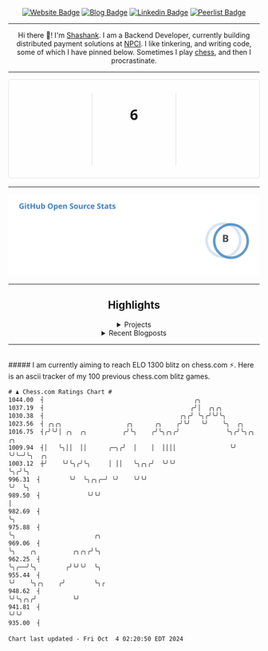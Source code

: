 <div align="center"><p><a href="https://ssnk.in"><img src="https://img.shields.io/badge/-Website-3B7EBF?style=for-the-badge&amp;logo=amp&amp;logoColor=white" alt="Website Badge"></a> <a href="https://hashnode.ssnk.in"><img src="https://img.shields.io/badge/-Blog-3B7EBF?style=for-the-badge&amp;logo=Hashnode&amp;logoColor=white" alt="Blog Badge"></a> <a href="https://linkedin.com/in/shashank-priyadarshi"><img src="https://img.shields.io/badge/-LinkedIn-3B7EBF?style=for-the-badge&amp;logo=Linkedin&amp;logoColor=white" alt="Linkedin Badge"></a> <a href="https://peerlist.io/shasha"><img src="https://img.shields.io/badge/-PeerList-3B7EBF?style=for-the-badge&amp;logo=Peerlist&amp;logoColor=white" alt="Peerlist Badge"/></a></p><hr><p>Hi there 👋! I'm <a href="https://ssnk.in">Shashank</a>. I am a Backend Developer, currently building distributed payment solutions at <a href="https://npci.org.in">NPCI</a>. I like tinkering, and writing code, some of which I have pinned below. Sometimes I play <a href="https://www.chess.com/member/ttefabob">chess</a>, and then I procrastinate.</p><hr><p><img src="./assets/images/streak_stats.svg"/></p><hr><p><img src="./assets/images/open_source_stats.svg"/></p><hr><h2>Highlights</h2><details><summary>Projects</summary><br /><ul><li><a href="https://github.com/shashank-priyadarshi/projects" target="_blank" rel="noopener noreferrer">projects</a> Last Updated : 2024-10-03</li><li><a href="https://github.com/shashank-priyadarshi/dice" target="_blank" rel="noopener noreferrer">dice</a> Last Updated : 2024-10-03</li><li><a href="https://github.com/shashank-priyadarshi/doctl" target="_blank" rel="noopener noreferrer">doctl</a> Last Updated : 2024-09-30</li><li><a href="https://github.com/shashank-priyadarshi/upgraded-disco" target="_blank" rel="noopener noreferrer">upgraded-disco</a> Last Updated : 2024-09-30</li><li><a href="https://github.com/shashank-priyadarshi/utils" target="_blank" rel="noopener noreferrer">utils</a> Last Updated : 2024-09-27</li></ul></details><details><summary>Recent Blogposts</summary><br /><ul><li><a href="https://hashnode.ssnk.in/traffic-light-simulator-in-angular-2023" target="_blank" rel="noopener noreferrer">Traffic Light Simulator in Angular</a> Published : 2023-09-16</li><li><a href="https://hashnode.ssnk.in/oop-in-go-interfaces" target="_blank" rel="noopener noreferrer">OOP in Go: Interfaces</a> Published : 2023-03-04</li><li><a href="https://hashnode.ssnk.in/oop-in-go-structs" target="_blank" rel="noopener noreferrer">OOP in Go: Structs</a> Published : 2023-02-24</li></ul></details><hr></div></br>##### I am currently aiming to reach ELO 1300 blitz on chess.com ⚡. Here is an ascii tracker of my 100 previous chess.com blitz games.
  
  
  ```
# ♟︎ Chess.com Ratings Chart #
 1044.00  ┤                                          ╭╮
 1037.19  ┤                                         ╭╯│  ╭╮╭╮
 1030.38  ┤                                      ╭╮╭╯ ╰╮╭╯╰╯╰╮
 1023.56  ┤ ╭╮╭╮                  ╭╮      ╭╮    ╭╯╰╯   ╰╯    ╰╮  ╭╮
 1016.75  ┤╭╯╰╯│ ╭╮  ╭╮          ╭╯╰╮    ╭╯╰╮╭╮╭╯             ╰╮╭╯╰╮╭╮ ╭╮
 1009.94  ┤│   ╰╮││  ││      ╭─╮╭╯  │    │  ││││               ╰╯  ╰╯╰─╯╰╮  ╭╮
 1003.12  ┼╯    ╰╯╰╮╭╯╰╮     │ ││   ╰╮╭╮╭╯  ╰╯╰╯                         ╰╮╭╯╰╮
  996.31  ┤        ╰╯  ╰╮╭╮╭─╯ ╰╯    ╰╯╰╯                                 ╰╯  ╰╮
  989.50  ┤             ╰╯╰╯                                                   │
  982.69  ┤                                                                    ╰╮
  975.88  ┤                                                                     ╰╮                      ╭╮
  969.06  ┤                                                                      ╰╮    ╭╮          ╭╮╭╮╭╯╰╮
  962.25  ┤                                                                       ╰╮╭──╯╰╮        ╭╯╰╯╰╯  ╰╮
  955.44  ┤                                                                        ╰╯    ╰╮╭╮    ╭╯        ╰╮╭
  948.62  ┤                                                                               ╰╯╰╮╭╮╭╯          ╰╯
  941.81  ┤                                                                                  ╰╯╰╯
  935.00  ┤

Chart last updated - Fri Oct  4 02:20:50 EDT 2024  
  ```
  
